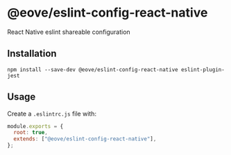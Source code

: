 # @eove/eslint-config-react-native

React Native eslint shareable configuration

## Installation

```
npm install --save-dev @eove/eslint-config-react-native eslint-plugin-jest
```

## Usage

Create a `.eslintrc.js` file with:

```js
module.exports = {
  root: true,
  extends: ["@eove/eslint-config-react-native"],
};
```
